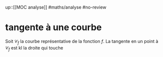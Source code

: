up::[[MOC analyse]]
#maths/analyse #no-review 
# tangente à une courbe

Soit $\mathscr{C}_f$ la courbe représentative de la fonction $f$.
La tangente en un point à $\mathscr{C}_f$ est kl la droite qui touche
